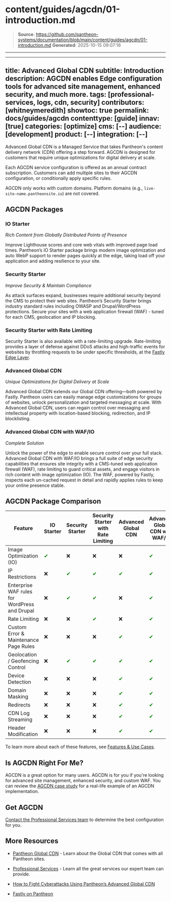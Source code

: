 # content/guides/agcdn/01-introduction.md

> **Source**: https://github.com/pantheon-systems/documentation/blob/main/content/guides/agcdn/01-introduction.md
> **Generated**: 2025-10-15 09:07:16

---

---
title: Advanced Global CDN
subtitle: Introduction
description: AGCDN enables Edge configuration tools for advanced site management,  enhanced security, and much more.
tags: [professional-services, logs, cdn, security]
contributors: [whitneymeredith]
showtoc: true
permalink: docs/guides/agcdn
contenttype: [guide]
innav: [true]
categories: [optimize]
cms: [--]
audience: [development]
product: [--]
integration: [--]
---

Advanced Global CDN is a Managed Service that takes Pantheon's content delivery network (CDN) offering a step forward. AGCDN is designed for customers that require unique optimizations for digital delivery at scale.

Each AGCDN service configuration is offered as an annual contract subscription. Customers can add multiple sites to their AGCDN configuration, or conditionally apply specific rules.

<Alert title="Note" type="info" >

AGCDN only works with custom domains. Platform domains (e.g., `live-site-name.pantheonsite.io`) are not covered.

</Alert>

## AGCDN Packages 

### IO Starter
_Rich Content from Globally Distributed Points of Presence_

Improve Lighthouse scores and core web vitals with improved page load times. Pantheon’s IO Starter package brings modern image optimization and auto WebP support to render pages quickly at the edge, taking load off your application and adding resilience to your site.

### Security Starter
_Improve Security & Maintain Compliance_

As attack surfaces expand, businesses require additional security beyond the CMS to protect their web sites. Pantheon’s Security Starter brings industry standard rules including OWASP and Drupal/WordPress protections. Secure your sites with a web application firewall (WAF) - tuned for each CMS, geolocation and IP blocking.

### Security Starter with Rate Limiting
Security Starter is also available with a rate-limiting upgrade. Rate-limiting provides a layer of defense against DDoS attacks and high-traffic events for websites by throttling requests to be under specific thresholds, at the [Fastly Edge Layer](https://www.fastly.com/).

### Advanced Global CDN
_Unique Optimizations for Digital Delivery at Scale_

Advanced Global CDN extends our Global CDN offering—both powered by Fastly. Pantheon users can easily manage edge customizations for groups of websites, unlock personalization and targeted messaging at scale. With Advanced Global CDN, users can regain control over messaging and intellectual property with location-based blocking, redirection, and IP blocklisting.

### Advanced Global CDN with WAF/IO
_Complete Solution_

Unlock the power of the edge to enable secure control over your full stack. Advanced Global CDN with WAF/IO brings a full suite of edge security capabilities that ensures site integrity with a CMS-tuned web application firewall (WAF), rate limiting to guard critical assets, and engage visitors in rich content with image optimization (IO). The WAF, powered by Fastly, inspects each un-cached request in detail and rapidly applies rules to keep your online presence stable.

## AGCDN Package Comparison 

| Feature        | IO Starter | Security Starter | Security Starter with Rate Limiting | Advanced Global CDN | Advanced Global CDN with WAF/IO |
| --- | ---| --- | ---| ---| --- |
| Image Optimization (IO)|<span style="color:green">✔</span>|❌|❌|❌|<span style="color:green">✔</span>|
| IP Restrictions|❌|<span style="color:green">✔</span>|<span style="color:green">✔</span>|<span style="color:green">✔</span>|<span style="color:green">✔</span>|
|Enterprise WAF rules for WordPress and Drupal|❌|<span style="color:green">✔</span>|<span style="color:green">✔</span>|❌|<span style="color:green">✔</span>|
|Rate Limiting|❌|❌|<span style="color:green">✔</span>|❌|<span style="color:green">✔</span>|
|Custom Error & Maintenance Page Rules|❌|❌|❌|<span style="color:green">✔</span>|<span style="color:green">✔</span>|
|Geolocation / Geofencing Control|❌|<span style="color:green">✔</span>|<span style="color:green">✔</span>|<span style="color:green">✔</span>|<span style="color:green">✔</span>|
|Device Detection|❌|❌|❌|<span style="color:green">✔</span>|<span style="color:green">✔</span>|
|Domain Masking|❌|❌|❌|<span style="color:green">✔</span>|<span style="color:green">✔</span>|
|Redirects|❌|❌|❌|<span style="color:green">✔</span>|<span style="color:green">✔</span>|
|CDN Log Streaming|❌|❌|❌|<span style="color:green">✔</span>|<span style="color:green">✔</span>|
|Header Modification|❌|❌|❌|<span style="color:green">✔</span>|<span style="color:green">✔</span>|

To learn more about each of these features, see [Features & Use Cases](/guides/agcdn/features).
## Is AGCDN Right For Me?

AGCDN is a great option for many users. AGCDN is for you if you're looking for advanced site management, enhanced security, and custom WAF. You can review the [AGCDN case study](https://pantheon.io/blog/fight-cyberattacks-advanced-global-cdn) for a real-life example of an AGCDN implementation.

## Get AGCDN

[Contact the Professional Services team](https://pantheon.io/contact?docs) to determine the best configuration for you.

## More Resources

- [Pantheon Global CDN](/guides/global-cdn) - Learn about the Global CDN that comes with all Pantheon sites.

- [Professional Services](/guides/professional-services) - Learn all the great services our expert team can provide.

- [How to Fight Cyberattacks Using Pantheon’s Advanced Global CDN](https://pantheon.io/blog/fight-cyberattacks-advanced-global-cdn)

- [Fastly on Pantheon](/guides/fastly-pantheon)
